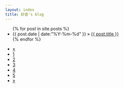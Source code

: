 ```yaml
---
layout: index 
title: 妙音's blog
---
```


<div id="home">
  <ul class="posts">
    {% for post in site.posts %}
    <li><span>{{ post.date | date:"%Y-%m-%d" }}</span> &raquo;
    <a href="{{site.baseurl}}{{ post.url }}">{{ post.title }}</a></li>
    {% endfor %}
  </ul>
</div>


<nav>
  <ul class="pagination">
    <li><a href="#">&laquo;</a></li>
    <li><a href="#">1</a></li>
    <li><a href="#">2</a></li>
    <li><a href="#">3</a></li>
    <li><a href="#">4</a></li>
    <li><a href="#">5</a></li>
    <li><a href="#">&raquo;</a></li>
  </ul>
</nav>

